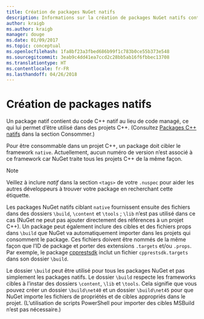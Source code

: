 ```yaml
---
title: Création de packages NuGet natifs
description: Informations sur la création de packages NuGet natifs contenant du code C++ au lieu de code managé, à utiliser dans des projets C++.
author: kraigb
ms.author: kraigb
manager: douge
ms.date: 01/09/2017
ms.topic: conceptual
ms.openlocfilehash: 1fa8bf23a3fbed686b99f1c783b0ce55b373e548
ms.sourcegitcommit: 3eab9c4dd41ea7ccd2c28bb5ab16f6fbbec13708
ms.translationtype: HT
ms.contentlocale: fr-FR
ms.lasthandoff: 04/26/2018
---
```

# <a name="creating-native-packages"></a>Création de packages natifs

Un package natif contient du code C++ natif au lieu de code managé, ce qui lui permet d’être utilisé dans des projets C++. (Consultez [Packages C++ natifs](../consume-packages/finding-and-choosing-packages.md#native-c-packages) dans la section Consommer.)

Pour être consommable dans un projet C++, un package doit cibler le framework `native`. Actuellement, aucun numéro de version n’est associé à ce framework car NuGet traite tous les projets C++ de la même façon.

> [!Note]
> Veillez à inclure *natif* dans la section `<tags>` de votre `.nuspec` pour aider les autres développeurs à trouver votre package en recherchant cette étiquette.

Les packages NuGet natifs ciblant `native` fournissent ensuite des fichiers dans des dossiers `\build`, `\content` et `\tools` ; `\lib` n’est pas utilisé dans ce cas (NuGet ne peut pas ajouter directement des références à un projet C++). Un package peut également inclure des cibles et des fichiers props dans `\build` que NuGet va automatiquement importer dans les projets qui consomment le package. Ces fichiers doivent être nommés de la même façon que l’ID de package et porter des extensions `.targets` et/ou `.props`. Par exemple, le package [cpprestsdk](https://nuget.org/packages/cpprestsdk/) inclut un fichier `cpprestsdk.targets` dans son dossier `\build`.

Le dossier `\build` peut être utilisé pour tous les packages NuGet et pas simplement les packages natifs. Le dossier `\build` respecte les frameworks cibles à l’instar des dossiers `\content`, `\lib` et `\tools`. Cela signifie que vous pouvez créer un dossier `\build\net40` et un dossier `\build\net45` pour que NuGet importe les fichiers de propriétés et de cibles appropriés dans le projet. (L’utilisation de scripts PowerShell pour importer des cibles MSBuild n’est pas nécessaire.)
